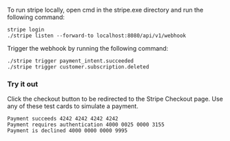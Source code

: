 To run stripe locally, open cmd in the stripe.exe directory and run the following command:
```
stripe login
./stripe listen --forward-to localhost:8080/api/v1/webhook
```

Trigger the webhook by running the following command:
```
./stripe trigger payment_intent.succeeded
./stripe trigger customer.subscription.deleted
```


### Try it out
Click the checkout button to be redirected to the Stripe Checkout page. Use any of these test cards to simulate a payment.

```
Payment succeeds 4242 4242 4242 4242
Payment requires authentication 4000 0025 0000 3155
Payment is declined 4000 0000 0000 9995
```
